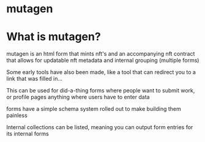 # mutagen

# What is mutagen?

mutagen is an html form that mints nft's and an accompanying nft contract that allows for updatable nft metadata and internal grouping (multiple forms)

Some early tools have also been made, like a tool that can redirect you to a link that was filled in...

This can be used for did-a-thing forms where people want to submit work, or profile pages anything where users have to enter data

forms have a simple schema system rolled out to make building them painless

Internal collections can be listed, meaning you can output form entries for its internal forms
